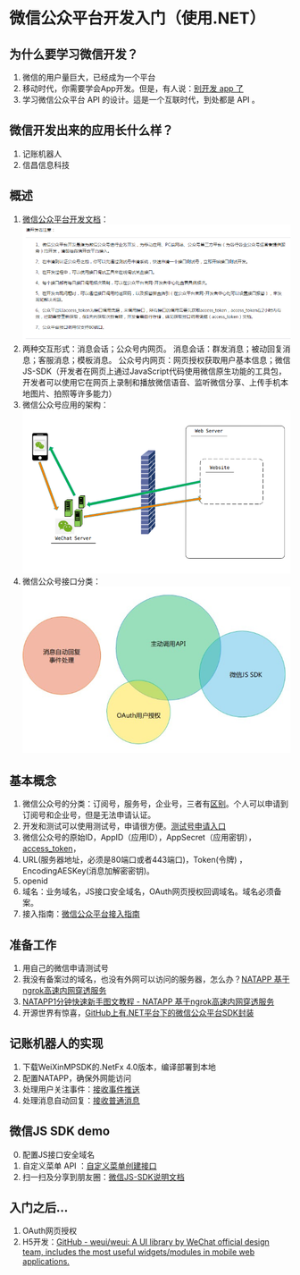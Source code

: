 
微信公众平台开发入门（使用.NET）
=========

## 为什么要学习微信开发？
1. 微信的用户量巨大，已经成为一个平台
2. 移动时代，你需要学会App开发。但是，有人说：[别开发  app 了](http://mp.weixin.qq.com/s?__biz=MjM5ODQwMjA4MA==&mid=2649293557&idx=1&sn=98f34bb53a54331887cb99972c89e1bc&scene=1&srcid=0814pzrNvADLn20Poq0XWwKW#rd)
3. 学习微信公众平台 API 的设计。這是一个互联时代，到处都是 API 。

## 微信开发出来的应用长什么样？
1. 记账机器人
2. 信昌信息科技


## 概述
1. [微信公众平台开发文档](https://mp.weixin.qq.com/wiki)：
    ![微信公众平台开发文档](wechat-doc.png)
2. 两种交互形式：消息会话；公众号内网页。
   消息会话：群发消息；被动回复消息；客服消息；模板消息。
   公众号内网页：网页授权获取用户基本信息；微信JS-SDK（开发者在网页上通过JavaScript代码使用微信原生功能的工具包，开发者可以使用它在网页上录制和播放微信语音、监听微信分享、上传手机本地图片、拍照等许多能力）
3. 微信公众号应用的架构：
   ![微信公众号应用的架构](wechat-arch.png)
4. 微信公众号接口分类：
   ![微信公众号接口分类](wechat-api-type.jpg)

## 基本概念
1. 微信公众号的分类：订阅号，服务号，企业号，三者有[区别](https://kf.qq.com/faq/140806zARbmm140826M36RJF.html)。个人可以申请到订阅号和企业号，但是无法申请认证。
2. 开发和测试可以使用测试号，申请很方便。[测试号申请入口](http://mp.weixin.qq.com/debug/cgi-bin/sandbox?t=sandbox/login)
3. 微信公众号的原始ID，AppID（应用ID），AppSecret（应用密钥），[access_token](http://mp.weixin.qq.com/wiki?t=resource/res_main&id=mp1421140183&token=&lang=zh_CN)，
4. URL(服务器地址，必须是80端口或者443端口)，Token(令牌) ，EncodingAESKey(消息加解密密钥)。
5. openid
6. 域名：业务域名，JS接口安全域名，OAuth网页授权回调域名。域名必须备案。
7. 接入指南：[微信公众平台接入指南](https://mp.weixin.qq.com/wiki?t=resource/res_main&id=mp1421135319&token=&lang=zh_CN)

## 准备工作
1. 用自己的微信申请测试号
2. 我没有备案过的域名，也没有外网可以访问的服务器，怎么办？[NATAPP 基于ngrok高速内网穿透服务](https://natapp.cn/)
3. [NATAPP1分钟快速新手图文教程 - NATAPP 基于ngrok高速内网穿透服务](https://natapp.cn/article/natapp_newbie)
4. 开源世界有惊喜，[GitHub上有.NET平台下的微信公众平台SDK封装](https://github.com/JeffreySu/WeiXinMPSDK)

## 记账机器人的实现
1. 下载WeiXinMPSDK的.NetFx 4.0版本，编译部署到本地
2. 配置NATAPP，确保外网能访问
3. 处理用户关注事件：[接收事件推送](http://mp.weixin.qq.com/wiki?t=resource/res_main&id=mp1421140454&token=&lang=zh_CN)
4. 处理消息自动回复：[接收普通消息](http://mp.weixin.qq.com/wiki?t=resource/res_main&id=mp1421140453&token=&lang=zh_CN)

## 微信JS SDK demo
0. 配置JS接口安全域名
1. 自定义菜单 API ：[自定义菜单创建接口](http://mp.weixin.qq.com/wiki?t=resource/res_main&id=mp1421141013&token=&lang=zh_CN)
2. 扫一扫及分享到朋友圈：[微信JS-SDK说明文档](http://mp.weixin.qq.com/wiki?t=resource/res_main&id=mp1421141115&token=&lang=zh_CN)

##  入门之后...
1. OAuth网页授权
2. H5开发：[GitHub - weui/weui: A UI library by WeChat official design team, includes the most useful widgets/modules in mobile web applications.](https://github.com/weui/weui)


